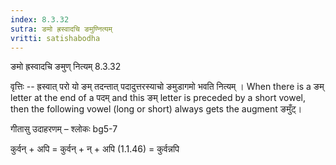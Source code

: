 ```yaml
---
index: 8.3.32
sutra: ङमो ह्रस्वादचि ङमुण्नित्यम्
vritti: satishabodha
---
```



 ङमो ह्रस्वादचि ङमुण् नित्यम् 8.3.32 


वृत्तिः -- ह्रस्वात् परो यो ङम् तदन्तात् पदादुत्तरस्याचो ङमुडागमो भवति नित्यम् । When there is a ङम् letter at the end of a पदम् and this ङम् letter is preceded by a short vowel, then the following vowel (long or short) always gets the augment ङमुँट्। 


गीतासु उदाहरणम् – श्लोकः bg5-7 


कुर्वन् + अपि = कुर्वन् + न् + अपि (1.1.46) = कुर्वन्नपि 


